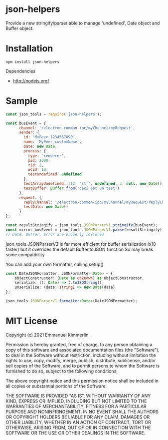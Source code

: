 # json-helpers
Provide a new stringify/parser able to manage 'undefined', Date object and Buffer object.


# Installation
```Batchfile
npm install json-helpers
```

Dependencies
* http://nodejs.org/

# Sample
```js
const json_tools = require('json-helpers');

const busEvent = {
      channel: '/electron-common-ipc/myChannel/myRequest',
      sender: {
        id: 'MyPeer_1234567890',
        name: 'MyPeer_customName',
        date: new Date,
        process: {
          type: 'renderer',
          pid: 2000,
          rid: 2,
          wcid: 10,
          testUndefined: undefined
        },
        testArrayUndefined: [12, "str", undefined, 3, null, new Date(), "end"],
        testBuffer: Buffer.from('ceci est un test')
      },
      request: {
        replyChannel: '/electron-common-ipc/myChannel/myRequest/replyChannel',
        testDate: new Date()
      }
};

const resultStringify = json_tools.JSONParserV1.stringify(busEvent);
const mirror_busEvent = json_tools.JSONParserV1.parse(resultStringify);
// Date, Buffer, Error are properly restored
```

json_tools.JSONParserV2 is far more efficient for buffer serialization (x10 faster) but it overrides the default Buffer.toJSON function
So may break some compatibility

You can add your own formatter, calling setup()

```ts
const DateJSONFormatter: JSONFormatter<Date> = {
    objectConstructor: (Date as unknown) as ObjectConstructor, 
    serialize: (t: Date) => t.toISOString(), 
    unserialize: (data: string) => new Date(data)
};

json_tools.JSONParserV1.formatter<Date>(DateJSONFormatter);

```

# MIT License

Copyright (c) 2021 Emmanuel Kimmerlin

Permission is hereby granted, free of charge, to any person obtaining a copy of this software and associated documentation files (the "Software"), to deal in the Software without restriction, including without limitation the rights to use, copy, modify, merge, publish, distribute, sublicense, and/or sell copies of the Software, and to permit persons to whom the Software is furnished to do so, subject to the following conditions:

The above copyright notice and this permission notice shall be included in all copies or substantial portions of the Software.

THE SOFTWARE IS PROVIDED "AS IS", WITHOUT WARRANTY OF ANY KIND, EXPRESS OR IMPLIED, INCLUDING BUT NOT LIMITED TO THE WARRANTIES OF MERCHANTABILITY, FITNESS FOR A PARTICULAR PURPOSE AND NONINFRINGEMENT. IN NO EVENT SHALL THE AUTHORS OR COPYRIGHT HOLDERS BE LIABLE FOR ANY CLAIM, DAMAGES OR OTHER LIABILITY, WHETHER IN AN ACTION OF CONTRACT, TORT OR OTHERWISE, ARISING FROM, OUT OF OR IN CONNECTION WITH THE SOFTWARE OR THE USE OR OTHER DEALINGS IN THE SOFTWARE.